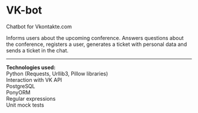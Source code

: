 # VK-bot

 Chatbot for Vkontakte.com
 
 Informs users about the upcoming conference. Answers questions about the conference, registers a user, generates a ticket with personal data and sends a ticket in the chat.
 ___
 **Technologies used:**  
  Python (Requests, Urllib3, Pillow libraries)   
  Interaction with VK API   
  PostgreSQL  
  PonyORM  
  Regular expressions  
  Unit mock tests
 